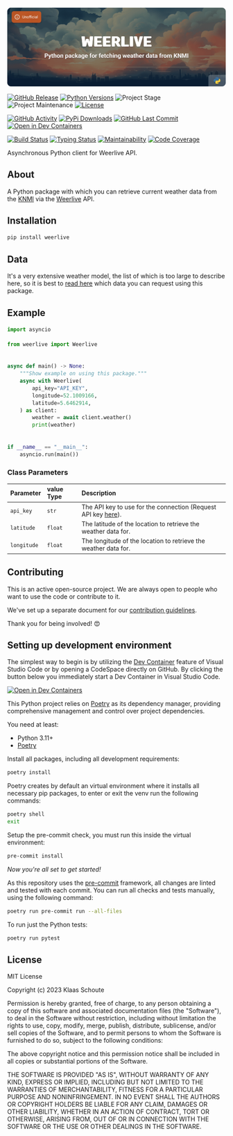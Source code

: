 <!-- Banner -->
![alt Banner of the Weerlive package](https://raw.githubusercontent.com/klaasnicolaas/python-weerlive/main/assets/header_weerlive-min.png)

<!-- PROJECT SHIELDS -->
[![GitHub Release][releases-shield]][releases]
[![Python Versions][python-versions-shield]][pypi]
![Project Stage][project-stage-shield]
![Project Maintenance][maintenance-shield]
[![License][license-shield]](LICENSE)

[![GitHub Activity][commits-shield]][commits-url]
[![PyPi Downloads][downloads-shield]][downloads-url]
[![GitHub Last Commit][last-commit-shield]][commits-url]
[![Open in Dev Containers][devcontainer-shield]][devcontainer]

[![Build Status][build-shield]][build-url]
[![Typing Status][typing-shield]][typing-url]
[![Maintainability][maintainability-shield]][maintainability-url]
[![Code Coverage][codecov-shield]][codecov-url]


Asynchronous Python client for Weerlive API.

## About

A Python package with which you can retrieve current weather data from the [KNMI][knmi] via the [Weerlive][weerlive] API.

## Installation

```bash
pip install weerlive
```

## Data

It's a very extensive weather model, the list of which is too large to describe here, so it is best to [read here](./src/weerlive/models.py) which data you can request using this package.

## Example

```python
import asyncio

from weerlive import Weerlive


async def main() -> None:
    """Show example on using this package."""
    async with Weerlive(
        api_key="API_KEY",
        longitude=52.1009166,
        latitude=5.6462914,
    ) as client:
        weather = await client.weather()
        print(weather)


if __name__ == "__main__":
    asyncio.run(main())
```

### Class Parameters

| Parameter | value Type | Description |
| :-------- | :--------- | :---------- |
| `api_key` | `str` | The API key to use for the connection (Request API key [here](https://weerlive.nl/delen.php)). |
| `latitude` | `float` | The latitude of the location to retrieve the weather data for. |
| `longitude` | `float` | The longitude of the location to retrieve the weather data for. |

## Contributing

This is an active open-source project. We are always open to people who want to
use the code or contribute to it.

We've set up a separate document for our
[contribution guidelines](CONTRIBUTING.md).

Thank you for being involved! :heart_eyes:

## Setting up development environment

The simplest way to begin is by utilizing the [Dev Container][devcontainer]
feature of Visual Studio Code or by opening a CodeSpace directly on GitHub.
By clicking the button below you immediately start a Dev Container in Visual Studio Code.

[![Open in Dev Containers][devcontainer-shield]][devcontainer]

This Python project relies on [Poetry][poetry] as its dependency manager,
providing comprehensive management and control over project dependencies.

You need at least:

- Python 3.11+
- [Poetry][poetry-install]

Install all packages, including all development requirements:

```bash
poetry install
```

Poetry creates by default an virtual environment where it installs all
necessary pip packages, to enter or exit the venv run the following commands:

```bash
poetry shell
exit
```

Setup the pre-commit check, you must run this inside the virtual environment:

```bash
pre-commit install
```

*Now you're all set to get started!*

As this repository uses the [pre-commit][pre-commit] framework, all changes
are linted and tested with each commit. You can run all checks and tests
manually, using the following command:

```bash
poetry run pre-commit run --all-files
```

To run just the Python tests:

```bash
poetry run pytest
```

## License

MIT License

Copyright (c) 2023 Klaas Schoute

Permission is hereby granted, free of charge, to any person obtaining a copy
of this software and associated documentation files (the "Software"), to deal
in the Software without restriction, including without limitation the rights
to use, copy, modify, merge, publish, distribute, sublicense, and/or sell
copies of the Software, and to permit persons to whom the Software is
furnished to do so, subject to the following conditions:

The above copyright notice and this permission notice shall be included in all
copies or substantial portions of the Software.

THE SOFTWARE IS PROVIDED "AS IS", WITHOUT WARRANTY OF ANY KIND, EXPRESS OR
IMPLIED, INCLUDING BUT NOT LIMITED TO THE WARRANTIES OF MERCHANTABILITY,
FITNESS FOR A PARTICULAR PURPOSE AND NONINFRINGEMENT. IN NO EVENT SHALL THE
AUTHORS OR COPYRIGHT HOLDERS BE LIABLE FOR ANY CLAIM, DAMAGES OR OTHER
LIABILITY, WHETHER IN AN ACTION OF CONTRACT, TORT OR OTHERWISE, ARISING FROM,
OUT OF OR IN CONNECTION WITH THE SOFTWARE OR THE USE OR OTHER DEALINGS IN THE
SOFTWARE.


<!-- LINKS FROM PLATFORM -->
[weerlive]: https://weerlive.nl
[knmi]: https://www.knmi.nl

<!-- MARKDOWN LINKS & IMAGES -->
[build-shield]: https://github.com/klaasnicolaas/python-weerlive/actions/workflows/tests.yaml/badge.svg
[build-url]: https://github.com/klaasnicolaas/python-weerlive/actions/workflows/tests.yaml
[codecov-shield]: https://codecov.io/gh/klaasnicolaas/python-weerlive/branch/main/graph/badge.svg?token=3UTVTR785Y
[codecov-url]: https://codecov.io/gh/klaasnicolaas/python-weerlive
[commits-shield]: https://img.shields.io/github/commit-activity/y/klaasnicolaas/python-weerlive.svg
[commits-url]: https://github.com/klaasnicolaas/python-weerlive/commits/main
[devcontainer-shield]: https://img.shields.io/static/v1?label=Dev%20Containers&message=Open&color=blue&logo=visualstudiocode
[devcontainer]: https://vscode.dev/redirect?url=vscode://ms-vscode-remote.remote-containers/cloneInVolume?url=https://github.com/klaasnicolaas/python-weerlive
[downloads-shield]: https://img.shields.io/pypi/dm/weerlive
[downloads-url]: https://pypistats.org/packages/weerlive
[last-commit-shield]: https://img.shields.io/github/last-commit/klaasnicolaas/python-weerlive.svg
[license-shield]: https://img.shields.io/github/license/klaasnicolaas/python-weerlive.svg
[maintainability-shield]: https://api.codeclimate.com/v1/badges/dc7c4ef7ba9a00f11787/maintainability
[maintainability-url]: https://codeclimate.com/github/klaasnicolaas/python-weerlive/maintainability
[maintenance-shield]: https://img.shields.io/maintenance/yes/2023.svg
[project-stage-shield]: https://img.shields.io/badge/project%20stage-experimental-yellow.svg
[pypi]: https://pypi.org/project/weerlive/
[python-versions-shield]: https://img.shields.io/pypi/pyversions/weerlive
[releases-shield]: https://img.shields.io/github/release/klaasnicolaas/python-weerlive.svg
[releases]: https://github.com/klaasnicolaas/python-weerlive/releases
[typing-shield]: https://github.com/klaasnicolaas/python-weerlive/actions/workflows/typing.yaml/badge.svg
[typing-url]: https://github.com/klaasnicolaas/python-weerlive/actions/workflows/typing.yaml

[poetry-install]: https://python-poetry.org/docs/#installation
[poetry]: https://python-poetry.org
[pre-commit]: https://pre-commit.com
